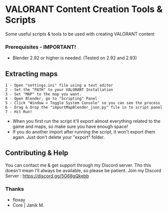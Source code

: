 # VALORANT Content Creation Tools & Scripts

Some useful scripts & tools to be used with creating VALORANT content

### Prerequisites - IMPORTANT!
- Blender 2.92 or higher is needed. (Tested on 2.92 and 2.93)
## Extracting maps

    1 - Open "settings.ini" file using a text editor
    2 - Set the "PATH" to your VALORANT Installation
    3 - Set "MAP" to the map you want.
    4 - Open Blender, go to "Scripting" Panel
    5 - Click "Window > Toggle System Console" so you can see the process
    6 - Drag & Drop the "importMapBlender_json.py" file in to script panel
    7 - Hit Run!

- When you first run the script it'll export almost everything related to the game and maps, so make sure you have enough space!
- If you do another import after running the script, it won't export them again. Just don't delete your "export" folder.


## Contributing & Help

You can contact me & get support through my Discord server. Tho this doesn't mean I'll always be available, so please be patient.
Join my Discord Server : https://discord.gg/5G68gQkebb


### Thanks
- floxay
- Core | Janik M.
